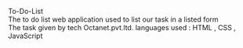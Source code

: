 To-Do-List <br> 
The to do list web application used to list our task in a listed form <br>
The task given by tech Octanet.pvt.ltd. 
languages used : HTML , CSS , JavaScript
